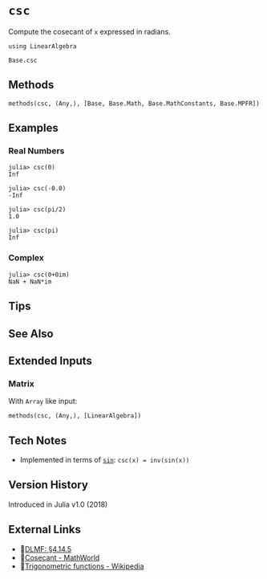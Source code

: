 # `csc`

Compute the cosecant of `x` expressed in radians.

```@setup repl_only
using LinearAlgebra
```
```@docs
Base.csc
```


## Methods

```@repl
methods(csc, (Any,), [Base, Base.Math, Base.MathConstants, Base.MPFR])
```


## Examples

### Real Numbers
```jldoctest
julia> csc(0)
Inf

julia> csc(-0.0)
-Inf

julia> csc(pi/2)
1.0

julia> csc(pi)
Inf
```

### Complex
```jldoctest
julia> csc(0+0im)
NaN + NaN*im
```

## Tips


## See Also


## Extended Inputs

### Matrix
With `Array` like input:
```@repl repl_only
methods(csc, (Any,), [LinearAlgebra])
```


## Tech Notes

- Implemented in terms of [`sin`](@ref): `csc(x) = inv(sin(x))`


## Version History

Introduced in Julia v1.0 (2018)


## External Links
- 🔗[DLMF: §4.14.5](https://dlmf.nist.gov/4.14#E5)
- 🔗[Cosecant - MathWorld](https://mathworld.wolfram.com/Cosecant.html)
- 🔗[Trigonometric functions - Wikipedia](https://en.wikipedia.org/wiki/Trigonometric_functions)

